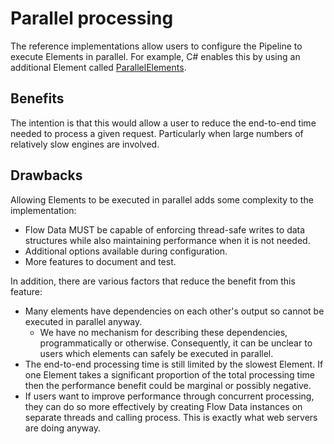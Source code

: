 # Parallel processing

The reference implementations allow users to configure the Pipeline to 
execute Elements in parallel. 
For example, C# enables this by using an additional Element called 
[ParallelElements](https://github.com/51Degrees/pipeline-dotnet/blob/master/FiftyOne.Pipeline.Core/FlowElements/ParallelElements.cs).

## Benefits

The intention is that this would allow a user to reduce the end-to-end time 
needed to process a given request. Particularly when large numbers of 
relatively slow engines are involved.

## Drawbacks

Allowing Elements to be executed in parallel adds some complexity to the 
implementation:

- Flow Data MUST be capable of enforcing thread-safe writes to data structures
  while also maintaining performance when it is not needed.
- Additional options available during configuration.
- More features to document and test.

In addition, there are various factors that reduce the benefit from this feature:

- Many elements have dependencies on each other's output so cannot be executed
  in parallel anyway.
  - We have no mechanism for describing these dependencies, programmatically or 
    otherwise. Consequently, it can be unclear to users which elements can safely 
    be executed in parallel. 
- The end-to-end processing time is still limited by the slowest Element. If
  one Element takes a significant proportion of the total processing time then 
  the performance benefit could be marginal or possibly negative.
- If users want to improve performance through concurrent processing, they can
  do so more effectively by creating Flow Data instances on separate threads and
  calling process. This is exactly what web servers are doing anyway.

